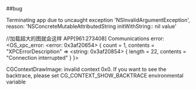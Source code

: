 
##bug

Terminating app due to uncaught exception 'NSInvalidArgumentException', reason: 'NSConcreteMutableAttributedString initWithString:: nil value'

//加载超大的图就会这样
APP[961:273408] Communications error: <OS_xpc_error: <error: 0x3af20654> { count = 1, contents =
	"XPCErrorDescription" => <string: 0x3af20854> { length = 22, contents = "Connection interrupted" }
}>



CGContextDrawImage: invalid context 0x0. If you want to see the backtrace, please set CG_CONTEXT_SHOW_BACKTRACE environmental variable